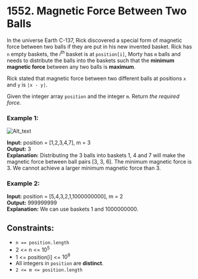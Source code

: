 # 1552. Magnetic Force Between Two Balls

In the universe Earth C-137, Rick discovered a special form of magnetic force between two balls if they are put in his new invented basket. Rick has `n` empty baskets, the $i^{th}$ basket is at `position[i]`, Morty has `m` balls and needs to distribute the balls into the baskets such that the **minimum magnetic force** between any two balls is **maximum**.

Rick stated that magnetic force between two different balls at positions `x` and `y` is `|x - y|`.

Given the integer array `position` and the integer `m`. Return *the required force.*

### Example 1:
![Alt_text](https://assets.leetcode.com/uploads/2020/08/11/q3v1.jpg)

**Input:** position = [1,2,3,4,7], m = 3  
**Output:** 3  
**Explanation:** Distributing the 3 balls into baskets 1, 4 and 7 will make the magnetic force between ball pairs [3, 3, 6]. The minimum magnetic force is 3. We cannot achieve a larger minimum magnetic force than 3.

### Example 2:
**Input:** position = [5,4,3,2,1,1000000000], m = 2  
**Output:** 999999999  
**Explanation:** We can use baskets 1 and 1000000000.

## Constraints:
- `n == position.length`
- 2 <= n <= $10^5$
- 1 <= position[i] <= $10^9$
- All integers in `position` are **distinct**.
- `2 <= m <= position.length`